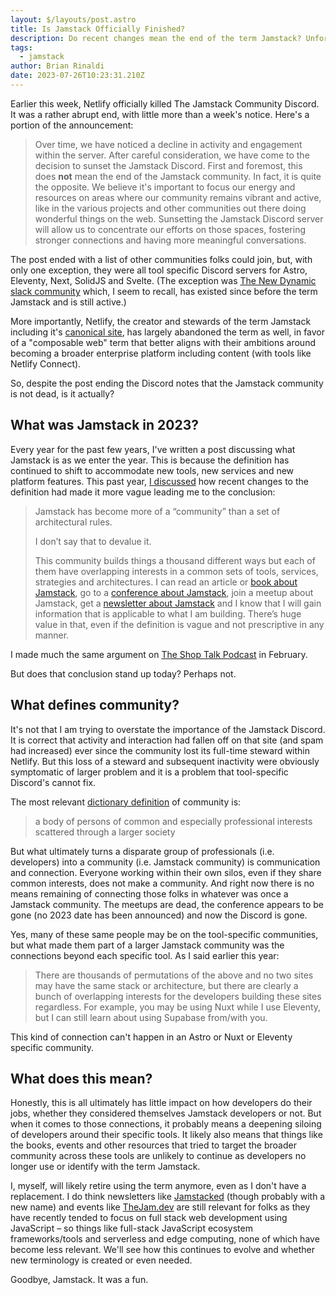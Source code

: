 ```yaml
---
layout: $/layouts/post.astro
title: Is Jamstack Officially Finished?
description: Do recent changes mean the end of the term Jamstack? Unfortunately, it looks like a yes.
tags:
  - jamstack
author: Brian Rinaldi
date: 2023-07-26T10:23:31.210Z
---
```


Earlier this week, Netlify officially killed The Jamstack Community Discord. It was a rather abrupt end, with little more than a week's notice. Here's a portion of the announcement:

> Over time, we have noticed a decline in activity and engagement within the server. After careful consideration, we have come to the decision to sunset the Jamstack Discord. First and foremost, this does **not** mean the end of the Jamstack community. In fact, it is quite the opposite. We believe it's important to focus our energy and resources on areas where our community remains vibrant and active, like in the various projects and other communities out there doing wonderful things on the web. Sunsetting the Jamstack Discord server will allow us to concentrate our efforts on those spaces, fostering stronger connections and having more meaningful conversations.

The post ended with a list of other communities folks could join, but, with only one exception, they were all tool specific Discord servers for Astro, Eleventy, Next, SolidJS and Svelte. (The exception was [The New Dynamic slack community](https://slack.tnd.dev/) which, I seem to recall, has existed since before the term Jamstack and is still active.)

More importantly, Netlify, the creator and stewards of the term Jamstack including it's [canonical site](https://jamstack.org/), has largely abandoned the term as well, in favor of a "composable web" term that better aligns with their ambitions around becoming a broader enterprise platform including content (with tools like Netlify Connect).

So, despite the post ending the Discord notes that the Jamstack community is not dead, is it actually?

## What was Jamstack in 2023?

Every year for the past few years, I've written a post discussing what Jamstack is as we enter the year. This is because the definition has continued to shift to accommodate new tools, new services and new platform features. This past year, [I discussed](https://remotesynthesis.com/blog/jamstack-in-2023/) how recent changes to the definition had made it more vague leading me to the conclusion:

> Jamstack has become more of a “community” than a set of architectural rules.
>
> I don’t say that to devalue it.
>
> This community builds things a thousand different ways but each of them have overlapping interests in a common sets of tools, services, strategies and architectures. I can read an article or [book about Jamstack](https://www.manning.com/books/the-jamstack-book), go to a [conference about Jamstack](https://thejam.dev/), join a meetup about Jamstack, get a [newsletter about Jamstack](https://jamstack.email/) and I know that I will gain information that is applicable to what I am building. There’s huge value in that, even if the definition is vague and not prescriptive in any manner.

I made much the same argument on [The Shop Talk Podcast](https://shoptalkshow.com/554/) in February.

But does that conclusion stand up today? Perhaps not.

## What defines community?

It's not that I am trying to overstate the importance of the Jamstack Discord. It is correct that activity and interaction had fallen off on that site (and spam had increased) ever since the community lost its full-time steward within Netlify. But this loss of a steward and subsequent inactivity were obviously symptomatic of larger problem and it is a problem that tool-specific Discord's cannot fix.

The most relevant  [dictionary definition](https://www.merriam-webster.com/dictionary/community) of community is:

> a body of persons of common and especially professional interests scattered through a larger society

But what ultimately turns a disparate group of professionals (i.e. developers) into a community (i.e. Jamstack community) is communication and connection. Everyone working within their own silos, even if they share common interests, does not make a community. And right now there is no means remaining of connecting those folks in whatever was once a Jamstack community. The meetups are dead, the conference appears to be gone (no 2023 date has been announced) and now the Discord is gone.

Yes, many of these same people may be on the tool-specific communities, but what made them part of a larger Jamstack community was the connections beyond each specific tool. As I said earlier this year:

> There are thousands of permutations of the above and no two sites may have the same stack or architecture, but there are clearly a bunch of overlapping interests for the developers building these sites regardless. For example, you may be using Nuxt while I use Eleventy, but I can still learn about using Supabase from/with you.

This kind of connection can't happen in an Astro or Nuxt or Eleventy specific community.

## What does this mean?

Honestly, this is all ultimately has little impact on how developers do their jobs, whether they considered themselves Jamstack developers or not. But when it comes to those connections, it probably means a deepening siloing of developers around their specific tools. It likely also means that things like the books, events and other resources that tried to target the broader community across these tools are unlikely to continue as developers no longer use or identify with the term Jamstack.

I, myself, will likely retire using the term anymore, even as I don't have a replacement. I do think newsletters like [Jamstacked](https://jamstack.email/) (though probably with a new name) and events like [TheJam.dev](https://thejam.dev/) are still relevant for folks as they have recently tended to focus on full stack web development using JavaScript – so things like full-stack JavaScript ecosystem frameworks/tools and serverless and edge computing, none of which have become less relevant. We'll see how this continues to evolve and whether new terminology is created or even needed.

Goodbye, Jamstack. It was a fun.